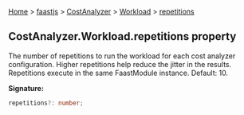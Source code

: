 [Home](./index) &gt; [faastjs](./faastjs.md) &gt; [CostAnalyzer](./faastjs.costanalyzer.md) &gt; [Workload](./faastjs.costanalyzer.workload.md) &gt; [repetitions](./faastjs.costanalyzer.workload.repetitions.md)

## CostAnalyzer.Workload.repetitions property

The number of repetitions to run the workload for each cost analyzer configuration. Higher repetitions help reduce the jitter in the results. Repetitions execute in the same FaastModule instance. Default: 10.

<b>Signature:</b>

```typescript
repetitions?: number;
```
